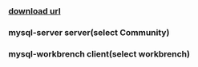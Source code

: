 
### [download url](https://dev.mysql.com/downloads/file/?id=485812)

### mysql-server server(select Community)




### mysql-workbrench client(select workbrench)
